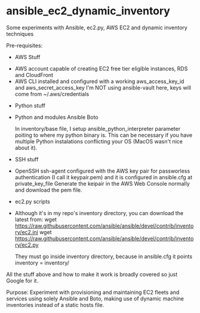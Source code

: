 # ansible_ec2_dynamic_inventory
Some experiments with Ansible, ec2.py, AWS EC2 and dynamic inventory techniques

Pre-requisites:
* AWS Stuff
- AWS account capable of creating EC2 free tier eligible instances, RDS and CloudFront
- AWS CLI installed and configured with a working aws_access_key_id and aws_secret_access_key
   I'm NOT using ansible-vault here, keys will come from ~/.aws/credentials

* Python stuff
- Python and modules
     Ansible
     Boto
     
     In inventory/base file, I setup ansible_python_interpreter parameter poiting to where my
     python binary is. This can be necessary if you have multiple Python instalations conflicting
     your OS (MacOS wasn't nice about it).

* SSH stuff
- OpenSSH
     ssh-agent configured with the AWS key pair for passworless authentication
     (I call it keypair.pem) and it is configured in ansible.cfg at private_key_file
     Generate the keipair in the AWS Web Console normally and download the pem file.

* ec2.py scripts
- Although it's in my repo's inventory directory, you can download the latest from:
  wget https://raw.githubusercontent.com/ansible/ansible/devel/contrib/inventory/ec2.ini
  wget https://raw.githubusercontent.com/ansible/ansible/devel/contrib/inventory/ec2.py
  
  They must go inside inventory directory, because in ansible.cfg it points inventory = inventory/
  
All the stuff above and how to make it work is broadly covered so just Google for it.

Purpose:
 Experiment with provisioning and maintaining EC2 fleets and services using solely Ansible and Boto, making use of dynamic machine inventories instead of a static hosts file.
